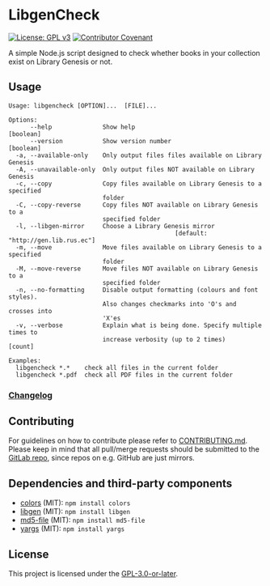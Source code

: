 # LibgenCheck
[![License: GPL v3](https://img.shields.io/badge/License-GPLv3-blue.svg)](https://www.gnu.org/licenses/gpl-3.0) [![Contributor Covenant](https://img.shields.io/badge/Contributor%20Covenant-v2.0%20adopted-ff69b4.svg)](CODE_OF_CONDUCT.md)

A simple Node.js script designed to check whether books in your collection exist on Library Genesis or not.

## Usage
```
Usage: libgencheck [OPTION]...  [FILE]...

Options:
      --help              Show help                                    [boolean]
      --version           Show version number                          [boolean]
  -a, --available-only    Only output files files available on Library Genesis
  -A, --unavailable-only  Only output files NOT available on Library Genesis
  -c, --copy              Copy files available on Library Genesis to a specified
                          folder
  -C, --copy-reverse      Copy files NOT available on Library Genesis to a
                          specified folder
  -l, --libgen-mirror     Choose a Library Genesis mirror
                                              [default: "http://gen.lib.rus.ec"]
  -m, --move              Move files available on Library Genesis to a specified
                          folder
  -M, --move-reverse      Move files NOT available on Library Genesis to a
                          specified folder
  -n, --no-formatting     Disable output formatting (colours and font styles).
                          Also changes checkmarks into 'O's and crosses into
                          'X'es
  -v, --verbose           Explain what is being done. Specify multiple times to
                          increase verbosity (up to 2 times)             [count]

Examples:
  libgencheck *.*    check all files in the current folder
  libgencheck *.pdf  check all PDF files in the current folder
```

### [Changelog](./CHANGELOG)

## Contributing

For guidelines on how to contribute please refer to [CONTRIBUTING.md](./CONTRIBUTING.md). Please keep in mind that all pull/merge requests should be submitted to the [GitLab repo](https://gitlab.com/Atrate/libgencheck), since repos on e.g. GitHub are just mirrors.

## Dependencies and third-party components
 - [colors](https://www.npmjs.com/package/colors) (MIT):
 `npm install colors`
 - [libgen](https://www.npmjs.com/package/libgen) (MIT):
 `npm install libgen`
 - [md5-file](https://www.npmjs.com/package/md5-file) (MIT):
 `npm install md5-file`
 - [yargs](https://www.npmjs.com/package/yargs) (MIT):
 `npm install yargs`

## License
This project is licensed under the [GPL-3.0-or-later](https://www.gnu.org/licenses/gpl-3.0.html).
